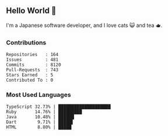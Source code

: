 ## Hello World 👋

I'm a Japanese software developer, and I love cats 😺 and tea 🫖.

### Contributions

    Repositories   : 164
    Issues         : 481
    Commits        : 8120
    Pull-Requests  : 743
    Stars Earned   : 5
    Contributed To : 0

### Most Used Languages

    TypeScript 32.73% | ████████████████████
    Ruby       14.76% | █████████
    Java       10.48% | ██████
    Dart        9.71% | █████▌
    HTML        8.80% | █████
